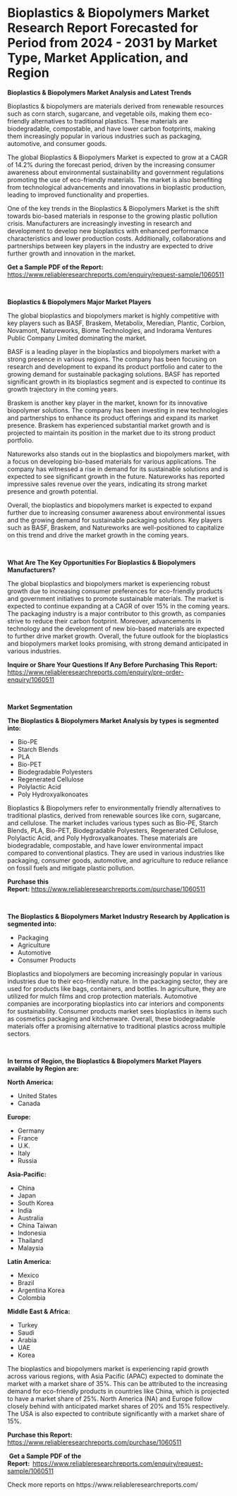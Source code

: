 <p><h1>Bioplastics & Biopolymers Market Research Report Forecasted for Period from 2024 -  2031 by Market Type, Market Application, and Region</h1></p><p><strong>Bioplastics & Biopolymers Market Analysis and Latest Trends</strong></p>
<p><p>Bioplastics & biopolymers are materials derived from renewable resources such as corn starch, sugarcane, and vegetable oils, making them eco-friendly alternatives to traditional plastics. These materials are biodegradable, compostable, and have lower carbon footprints, making them increasingly popular in various industries such as packaging, automotive, and consumer goods.</p><p>The global Bioplastics & Biopolymers Market is expected to grow at a CAGR of 14.2% during the forecast period, driven by the increasing consumer awareness about environmental sustainability and government regulations promoting the use of eco-friendly materials. The market is also benefiting from technological advancements and innovations in bioplastic production, leading to improved functionality and properties.</p><p>One of the key trends in the Bioplastics & Biopolymers Market is the shift towards bio-based materials in response to the growing plastic pollution crisis. Manufacturers are increasingly investing in research and development to develop new bioplastics with enhanced performance characteristics and lower production costs. Additionally, collaborations and partnerships between key players in the industry are expected to drive further growth and innovation in the market.</p></p>
<p><strong>Get a Sample PDF of the Report:&nbsp;</strong> <a href="https://www.reliableresearchreports.com/enquiry/request-sample/1060511">https://www.reliableresearchreports.com/enquiry/request-sample/1060511</a></p>
<p>&nbsp;</p>
<p><strong>Bioplastics & Biopolymers Major Market Players</strong></p>
<p><p>The global bioplastics and biopolymers market is highly competitive with key players such as BASF, Braskem, Metabolix, Meredian, Plantic, Corbion, Novamont, Natureworks, Biome Technologies, and Indorama Ventures Public Company Limited dominating the market.</p><p>BASF is a leading player in the bioplastics and biopolymers market with a strong presence in various regions. The company has been focusing on research and development to expand its product portfolio and cater to the growing demand for sustainable packaging solutions. BASF has reported significant growth in its bioplastics segment and is expected to continue its growth trajectory in the coming years.</p><p>Braskem is another key player in the market, known for its innovative biopolymer solutions. The company has been investing in new technologies and partnerships to enhance its product offerings and expand its market presence. Braskem has experienced substantial market growth and is projected to maintain its position in the market due to its strong product portfolio.</p><p>Natureworks also stands out in the bioplastics and biopolymers market, with a focus on developing bio-based materials for various applications. The company has witnessed a rise in demand for its sustainable solutions and is expected to see significant growth in the future. Natureworks has reported impressive sales revenue over the years, indicating its strong market presence and growth potential.</p><p>Overall, the bioplastics and biopolymers market is expected to expand further due to increasing consumer awareness about environmental issues and the growing demand for sustainable packaging solutions. Key players such as BASF, Braskem, and Natureworks are well-positioned to capitalize on this trend and drive the market growth in the coming years.</p></p>
<p>&nbsp;</p>
<p><strong>What Are The Key Opportunities For Bioplastics & Biopolymers Manufacturers?</strong></p>
<p><p>The global bioplastics and biopolymers market is experiencing robust growth due to increasing consumer preferences for eco-friendly products and government initiatives to promote sustainable materials. The market is expected to continue expanding at a CAGR of over 15% in the coming years. The packaging industry is a major contributor to this growth, as companies strive to reduce their carbon footprint. Moreover, advancements in technology and the development of new bio-based materials are expected to further drive market growth. Overall, the future outlook for the bioplastics and biopolymers market looks promising, with strong demand anticipated in various industries.</p></p>
<p><strong>Inquire or Share Your Questions If Any Before Purchasing This Report:</strong> <a href="https://www.reliableresearchreports.com/enquiry/pre-order-enquiry/1060511">https://www.reliableresearchreports.com/enquiry/pre-order-enquiry/1060511</a></p>
<p>&nbsp;</p>
<p><strong>Market Segmentation</strong></p>
<p><strong>The Bioplastics & Biopolymers Market Analysis by types is segmented into:</strong></p>
<p><ul><li>Bio-PE</li><li>Starch Blends</li><li>PLA</li><li>Bio-PET</li><li>Biodegradable Polyesters</li><li>Regenerated Cellulose</li><li>Polylactic Acid</li><li>Poly Hydroxyalkonoates</li></ul></p>
<p><p>Bioplastics & Biopolymers refer to environmentally friendly alternatives to traditional plastics, derived from renewable sources like corn, sugarcane, and cellulose. The market includes various types such as Bio-PE, Starch Blends, PLA, Bio-PET, Biodegradable Polyesters, Regenerated Cellulose, Polylactic Acid, and Poly Hydroxyalkanoates. These materials are biodegradable, compostable, and have lower environmental impact compared to conventional plastics. They are used in various industries like packaging, consumer goods, automotive, and agriculture to reduce reliance on fossil fuels and mitigate plastic pollution.</p></p>
<p><strong>Purchase this Report:&nbsp;</strong><a href="https://www.reliableresearchreports.com/purchase/1060511">https://www.reliableresearchreports.com/purchase/1060511</a></p>
<p>&nbsp;</p>
<p><strong>The Bioplastics & Biopolymers Market Industry Research by Application is segmented into:</strong></p>
<p><ul><li>Packaging</li><li>Agriculture</li><li>Automotive</li><li>Consumer Products</li></ul></p>
<p><p>Bioplastics and biopolymers are becoming increasingly popular in various industries due to their eco-friendly nature. In the packaging sector, they are used for products like bags, containers, and bottles. In agriculture, they are utilized for mulch films and crop protection materials. Automotive companies are incorporating bioplastics into car interiors and components for sustainability. Consumer products market sees bioplastics in items such as cosmetics packaging and kitchenware. Overall, these biodegradable materials offer a promising alternative to traditional plastics across multiple sectors.</p></p>
<p>&nbsp;</p>
<p><strong>In terms of Region, the Bioplastics & Biopolymers Market Players available by Region are:</strong></p>
<p>
    <p> <strong> North America: </strong>
        <ul>
            <li>United States</li>
            <li>Canada</li>
        </ul>
        </p> 
    <p> <strong> Europe: </strong>
        <ul>
            <li>Germany</li>
            <li>France</li>
            <li>U.K.</li>
            <li>Italy</li>
            <li>Russia</li>
        </ul>
        </p> 
    <p> <strong> Asia-Pacific: </strong>
        <ul>
            <li>China</li>
            <li>Japan</li>
            <li>South Korea</li>
            <li>India</li>
            <li>Australia</li>
            <li>China Taiwan</li>
            <li>Indonesia</li>
            <li>Thailand</li>
            <li>Malaysia</li>
        </ul>
        </p> 
    <p> <strong> Latin America: </strong>
        <ul>
            <li>Mexico</li>
            <li>Brazil</li>
            <li>Argentina Korea</li>
            <li>Colombia</li>
        </ul>
        </p> 
    <p> <strong> Middle East & Africa: </strong>
        <ul>
            <li>Turkey</li>
            <li>Saudi</li>
            <li>Arabia</li>
            <li>UAE</li>
            <li>Korea</li>
        </ul>
    </p>
    </p>
<p><p>The bioplastics and biopolymers market is experiencing rapid growth across various regions, with Asia Pacific (APAC) expected to dominate the market with a market share of 35%. This can be attributed to the increasing demand for eco-friendly products in countries like China, which is projected to have a market share of 25%. North America (NA) and Europe follow closely behind with anticipated market shares of 20% and 15% respectively. The USA is also expected to contribute significantly with a market share of 15%.</p></p>
<p><strong>Purchase this Report: </strong><a href="https://www.reliableresearchreports.com/purchase/1060511">https://www.reliableresearchreports.com/purchase/1060511</a></p>
<p>&nbsp;<strong>Get a Sample PDF of the Report:&nbsp;&nbsp;</strong><a href="https://www.reliableresearchreports.com/enquiry/request-sample/1060511">https://www.reliableresearchreports.com/enquiry/request-sample/1060511</a></p>
<p><strong></strong></p>
<p>Check more reports on https://www.reliableresearchreports.com/</p>